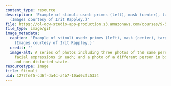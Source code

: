```yaml
---
content_type: resource
description: 'Example of stimuli used: primes (left), mask (center), target (right).
  (Images courtesy of Irit Rappley.)'
file: https://ol-ocw-studio-app-production.s3.amazonaws.com/courses/9-51-affective-priming-at-short-and-extremely-short-exposures-spring-2003/1277fef5cd6fda4ca4b710ad0cfc5334_9-51s03.gif
file_type: image/gif
image_metadata:
  caption: 'Example of stimuli used: primes (left), mask (center), target (right).
    (Images courtesy of Irit Rappley.)'
  credit: ''
  image-alt: A series of photos including three photos of the same person with different
    facial expressions in each; and a photo of a different person in both a distorted
    and non-distorted state.
resourcetype: Image
title: Stimuli
uid: 1277fef5-cd6f-da4c-a4b7-10ad0cfc5334
---
```

